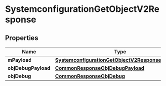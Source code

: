 

# SystemconfigurationGetObjectV2Response

## Properties

Name | Type | Description | Notes
------------ | ------------- | ------------- | -------------
**mPayload** | [**SystemconfigurationGetObjectV2ResponseMPayload**](SystemconfigurationGetObjectV2ResponseMPayload.md) |  | 
**objDebugPayload** | [**CommonResponseObjDebugPayload**](CommonResponseObjDebugPayload.md) |  |  [optional]
**objDebug** | [**CommonResponseObjDebug**](CommonResponseObjDebug.md) |  |  [optional]




